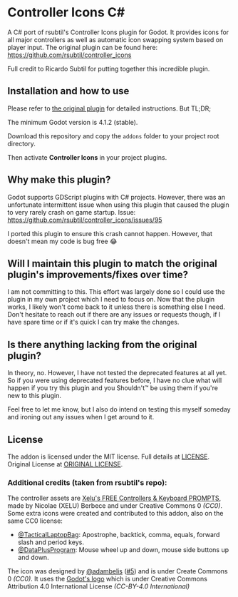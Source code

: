 # Controller Icons C#
A C# port of rsubtil's Controller Icons plugin for Godot. It provides icons for all major controllers as well as automatic icon swapping system based on player input. The original plugin can be found here: https://github.com/rsubtil/controller_icons

Full credit to Ricardo Subtil for putting together this incredible plugin.

## Installation and how to use
Please refer to [the original plugin](https://github.com/rsubtil/controller_icons) for detailed instructions. But TL;DR;

The minimum Godot version is 4.1.2 (stable).

Download this repository and copy the `addons` folder to your project root directory.

Then activate **Controller Icons** in your project plugins.

## Why make this plugin?
Godot supports GDScript plugins with C# projects. However, there was an unfortunate intermittent issue when using this plugin that caused the plugin to very rarely crash on game startup. Issue: https://github.com/rsubtil/controller_icons/issues/95

I ported this plugin to ensure this crash cannot happen. However, that doesn't mean my code is bug free 😂

## Will I maintain this plugin to match the original plugin's improvements/fixes over time?
I am not committing to this. This effort was largely done so I could use the plugin in my own project which I need to focus on. Now that the plugin works, I likely won't come back to it unless there is something else I need. Don't hesitate to reach out if there are any issues or requests though, if I have spare time or if it's quick I can try make the changes.

## Is there anything lacking from the original plugin?
In theory, no. However, I have not tested the deprecated features at all yet. So if you were using deprecated features before, I have no clue what will happen if you try this plugin and you Shouldn't™ be using them if you're new to this plugin.

Feel free to let me know, but I also do intend on testing this myself someday and ironing out any issues when I get around to it.

## License

The addon is licensed under the MIT license. Full details at [LICENSE](LICENSE). Original License at [ORIGINAL LICENSE](ORIGINAL_LICENSE).

### Additional credits (taken from rsubtil's repo):
The controller assets are [Xelu's FREE Controllers & Keyboard PROMPTS](https://thoseawesomeguys.com/prompts/), made by Nicolae (XELU) Berbece and under Creative Commons 0 _(CC0)_. Some extra icons were created and contributed to this addon, also on the same CC0 license:

- [@TacticalLaptopBag](https://github.com/TacticalLaptopBag): Apostrophe, backtick, comma, equals, forward slash and period keys.
- [@DataPlusProgram](https://github.com/DataPlusProgram): Mouse wheel up and down, mouse side buttons up and down.

The icon was designed by [@adambelis](https://github.com/adambelis) ([#5](https://github.com/rsubtil/controller_icons/pull/5)) and is under Create Commons 0 _(CC0)_. It uses the [Godot's logo](https://github.com/godotengine/godot/blob/master/icon.svg) which is under Creative Commons Attribution 4.0 International License _(CC-BY-4.0 International)_
